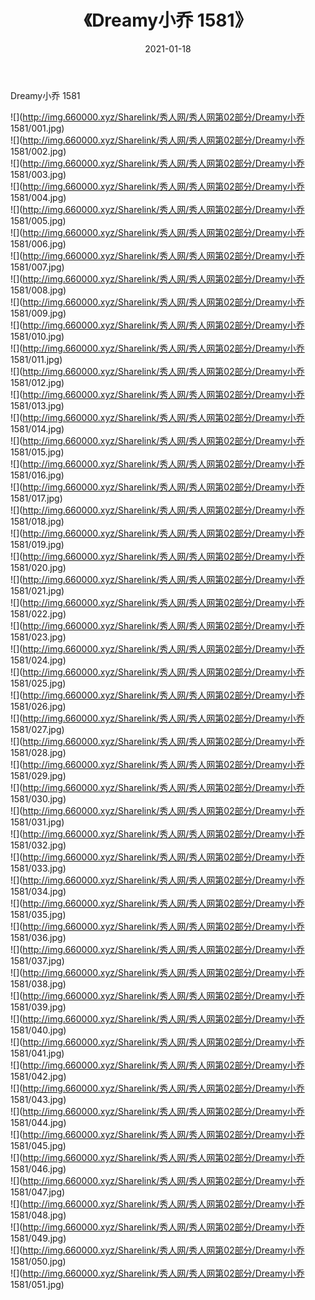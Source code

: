 ﻿---
layout: post
title:  《Dreamy小乔 1581》
date:   2021-01-18
img: http://img.660000.xyz/Sharelink/秀人网/秀人网第02部分/Dreamy小乔 1581/000.jpg
categories: [美女, 清纯, 唯美]
---

Dreamy小乔 1581

  ![](http://img.660000.xyz/Sharelink/秀人网/秀人网第02部分/Dreamy小乔 1581/001.jpg) <br> ![](http://img.660000.xyz/Sharelink/秀人网/秀人网第02部分/Dreamy小乔 1581/002.jpg) <br> ![](http://img.660000.xyz/Sharelink/秀人网/秀人网第02部分/Dreamy小乔 1581/003.jpg) <br> ![](http://img.660000.xyz/Sharelink/秀人网/秀人网第02部分/Dreamy小乔 1581/004.jpg) <br> ![](http://img.660000.xyz/Sharelink/秀人网/秀人网第02部分/Dreamy小乔 1581/005.jpg) <br> ![](http://img.660000.xyz/Sharelink/秀人网/秀人网第02部分/Dreamy小乔 1581/006.jpg) <br> ![](http://img.660000.xyz/Sharelink/秀人网/秀人网第02部分/Dreamy小乔 1581/007.jpg) <br> ![](http://img.660000.xyz/Sharelink/秀人网/秀人网第02部分/Dreamy小乔 1581/008.jpg) <br> ![](http://img.660000.xyz/Sharelink/秀人网/秀人网第02部分/Dreamy小乔 1581/009.jpg) <br> ![](http://img.660000.xyz/Sharelink/秀人网/秀人网第02部分/Dreamy小乔 1581/010.jpg) <br> ![](http://img.660000.xyz/Sharelink/秀人网/秀人网第02部分/Dreamy小乔 1581/011.jpg) <br> ![](http://img.660000.xyz/Sharelink/秀人网/秀人网第02部分/Dreamy小乔 1581/012.jpg) <br> ![](http://img.660000.xyz/Sharelink/秀人网/秀人网第02部分/Dreamy小乔 1581/013.jpg) <br> ![](http://img.660000.xyz/Sharelink/秀人网/秀人网第02部分/Dreamy小乔 1581/014.jpg) <br> ![](http://img.660000.xyz/Sharelink/秀人网/秀人网第02部分/Dreamy小乔 1581/015.jpg) <br> ![](http://img.660000.xyz/Sharelink/秀人网/秀人网第02部分/Dreamy小乔 1581/016.jpg) <br> ![](http://img.660000.xyz/Sharelink/秀人网/秀人网第02部分/Dreamy小乔 1581/017.jpg) <br> ![](http://img.660000.xyz/Sharelink/秀人网/秀人网第02部分/Dreamy小乔 1581/018.jpg) <br> ![](http://img.660000.xyz/Sharelink/秀人网/秀人网第02部分/Dreamy小乔 1581/019.jpg) <br> ![](http://img.660000.xyz/Sharelink/秀人网/秀人网第02部分/Dreamy小乔 1581/020.jpg) <br> ![](http://img.660000.xyz/Sharelink/秀人网/秀人网第02部分/Dreamy小乔 1581/021.jpg) <br> ![](http://img.660000.xyz/Sharelink/秀人网/秀人网第02部分/Dreamy小乔 1581/022.jpg) <br> ![](http://img.660000.xyz/Sharelink/秀人网/秀人网第02部分/Dreamy小乔 1581/023.jpg) <br> ![](http://img.660000.xyz/Sharelink/秀人网/秀人网第02部分/Dreamy小乔 1581/024.jpg) <br> ![](http://img.660000.xyz/Sharelink/秀人网/秀人网第02部分/Dreamy小乔 1581/025.jpg) <br> ![](http://img.660000.xyz/Sharelink/秀人网/秀人网第02部分/Dreamy小乔 1581/026.jpg) <br> ![](http://img.660000.xyz/Sharelink/秀人网/秀人网第02部分/Dreamy小乔 1581/027.jpg) <br> ![](http://img.660000.xyz/Sharelink/秀人网/秀人网第02部分/Dreamy小乔 1581/028.jpg) <br> ![](http://img.660000.xyz/Sharelink/秀人网/秀人网第02部分/Dreamy小乔 1581/029.jpg) <br> ![](http://img.660000.xyz/Sharelink/秀人网/秀人网第02部分/Dreamy小乔 1581/030.jpg) <br> ![](http://img.660000.xyz/Sharelink/秀人网/秀人网第02部分/Dreamy小乔 1581/031.jpg) <br> ![](http://img.660000.xyz/Sharelink/秀人网/秀人网第02部分/Dreamy小乔 1581/032.jpg) <br> ![](http://img.660000.xyz/Sharelink/秀人网/秀人网第02部分/Dreamy小乔 1581/033.jpg) <br> ![](http://img.660000.xyz/Sharelink/秀人网/秀人网第02部分/Dreamy小乔 1581/034.jpg) <br> ![](http://img.660000.xyz/Sharelink/秀人网/秀人网第02部分/Dreamy小乔 1581/035.jpg) <br> ![](http://img.660000.xyz/Sharelink/秀人网/秀人网第02部分/Dreamy小乔 1581/036.jpg) <br> ![](http://img.660000.xyz/Sharelink/秀人网/秀人网第02部分/Dreamy小乔 1581/037.jpg) <br> ![](http://img.660000.xyz/Sharelink/秀人网/秀人网第02部分/Dreamy小乔 1581/038.jpg) <br> ![](http://img.660000.xyz/Sharelink/秀人网/秀人网第02部分/Dreamy小乔 1581/039.jpg) <br> ![](http://img.660000.xyz/Sharelink/秀人网/秀人网第02部分/Dreamy小乔 1581/040.jpg) <br> ![](http://img.660000.xyz/Sharelink/秀人网/秀人网第02部分/Dreamy小乔 1581/041.jpg) <br> ![](http://img.660000.xyz/Sharelink/秀人网/秀人网第02部分/Dreamy小乔 1581/042.jpg) <br> ![](http://img.660000.xyz/Sharelink/秀人网/秀人网第02部分/Dreamy小乔 1581/043.jpg) <br> ![](http://img.660000.xyz/Sharelink/秀人网/秀人网第02部分/Dreamy小乔 1581/044.jpg) <br> ![](http://img.660000.xyz/Sharelink/秀人网/秀人网第02部分/Dreamy小乔 1581/045.jpg) <br> ![](http://img.660000.xyz/Sharelink/秀人网/秀人网第02部分/Dreamy小乔 1581/046.jpg) <br> ![](http://img.660000.xyz/Sharelink/秀人网/秀人网第02部分/Dreamy小乔 1581/047.jpg) <br> ![](http://img.660000.xyz/Sharelink/秀人网/秀人网第02部分/Dreamy小乔 1581/048.jpg) <br> ![](http://img.660000.xyz/Sharelink/秀人网/秀人网第02部分/Dreamy小乔 1581/049.jpg) <br> ![](http://img.660000.xyz/Sharelink/秀人网/秀人网第02部分/Dreamy小乔 1581/050.jpg) <br> ![](http://img.660000.xyz/Sharelink/秀人网/秀人网第02部分/Dreamy小乔 1581/051.jpg) <br>